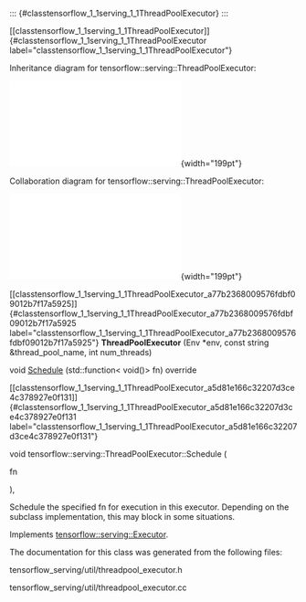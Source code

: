 ::: {#classtensorflow_1_1serving_1_1ThreadPoolExecutor}
:::

[\[classtensorflow\_1\_1serving\_1\_1ThreadPoolExecutor\]]{#classtensorflow_1_1serving_1_1ThreadPoolExecutor
label="classtensorflow_1_1serving_1_1ThreadPoolExecutor"}

Inheritance diagram for tensorflow::serving::ThreadPoolExecutor:

![image](classtensorflow_1_1serving_1_1ThreadPoolExecutor__inherit__graph.pdf){width="199pt"}

Collaboration diagram for tensorflow::serving::ThreadPoolExecutor:

![image](classtensorflow_1_1serving_1_1ThreadPoolExecutor__coll__graph.pdf){width="199pt"}

[\[classtensorflow\_1\_1serving\_1\_1ThreadPoolExecutor\_a77b2368009576fdbf09012b7f17a5925\]]{#classtensorflow_1_1serving_1_1ThreadPoolExecutor_a77b2368009576fdbf09012b7f17a5925
label="classtensorflow_1_1serving_1_1ThreadPoolExecutor_a77b2368009576fdbf09012b7f17a5925"}
**ThreadPoolExecutor** (Env $\ast$env, const string &thread\_pool\_name,
int num\_threads)

void
[Schedule](#classtensorflow_1_1serving_1_1ThreadPoolExecutor_a5d81e166c32207d3ce4c378927e0f131)
(std::function$<$ void()$>$ fn) override

[\[classtensorflow\_1\_1serving\_1\_1ThreadPoolExecutor\_a5d81e166c32207d3ce4c378927e0f131\]]{#classtensorflow_1_1serving_1_1ThreadPoolExecutor_a5d81e166c32207d3ce4c378927e0f131
label="classtensorflow_1_1serving_1_1ThreadPoolExecutor_a5d81e166c32207d3ce4c378927e0f131"}

void tensorflow::serving::ThreadPoolExecutor::Schedule (

fn

),

Schedule the specified fn for execution in this executor. Depending on
the subclass implementation, this may block in some situations.

Implements
[tensorflow::serving::Executor](#classtensorflow_1_1serving_1_1Executor_af2826585d706a46e3e91e8f40f277dcc).

The documentation for this class was generated from the following files:

tensorflow\_serving/util/threadpool\_executor.h

tensorflow\_serving/util/threadpool\_executor.cc
